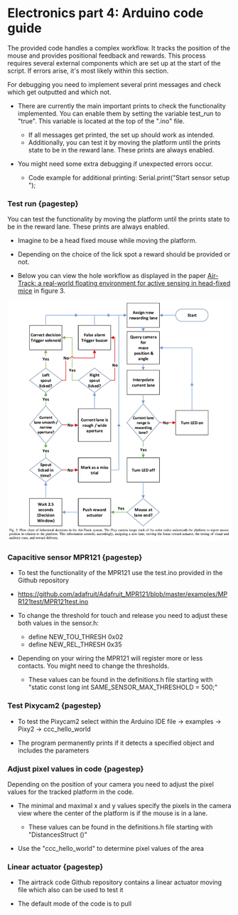 # Electronics part 4: Arduino code guide

The provided code handles a complex workflow. It tracks the position of the mouse and provides positional feedback and rewards. This process requires several external components which are set up at the start of the script. If errors arise, it's most likely within this section. 

For debugging you need to implement several print messages and check which get outputted and which not.

- There are currently the main important prints to check the functionality implemented. You can enable them by setting the variable test_run to "true". This variable is located at the top of the ".ino" file. 
    - If all messages get printed, the set up should work as intended. 
    - Additionally, you can test it by moving the platform until the prints state to be in the reward lane. These prints are always enabled. 

- You might need some extra debugging if unexpected errors occur.
    -  Code example for additional printing: Serial.print("Start sensor setup  ");



### Test run  {pagestep}

You can test the functionality by moving the platform until the prints state to be in the reward lane. These prints are always enabled. 

- Imagine to be a head fixed mouse while moving the platform. 

- Depending on the choice of the lick spot a reward should be provided or not. 

- Below you can view the hole workflow as displayed in the paper   [Air-Track: a real-world floating environment for active sensing in head-fixed mice](https://doi.org/10.1152/jn.00088.2016) in figure 3.

![](images/flowchart.png)




### Capacitive sensor MPR121  {pagestep}

- To test the functionality of the MPR121 use the test.ino provided in the Github repository 

- https://github.com/adafruit/Adafruit_MPR121/blob/master/examples/MPR121test/MPR121test.ino

- To change the threshold for touch and release you need to adjust these both values in the sensor.h:
    - define NEW_TOU_THRESH 0x02
    - define NEW_REL_THRESH 0x35

- Depending on your wiring the MPR121 will register more or less contacts. You might need to change the thresholds.
    - These values can be found in the definitions.h file starting with "static const long int SAME_SENSOR_MAX_THRESHOLD = 500;"


### Test Pixycam2 {pagestep}

- To test the Pixycam2 select within the Arduino IDE file -> examples -> Pixy2 -> ccc_hello_world

- The program permanently prints if it detects a specified object and includes the parameters


### Adjust pixel values in code {pagestep}

Depending on the position of your camera you need to adjust the pixel values for the tracked platform in the code.

- The minimal and maximal x and y values specify the pixels in the camera view where the center of the platform is if the mouse is in a lane.
    - These values can be found in the definitions.h file starting with "DistancesStruct ()"

- Use the "ccc_hello_world" to determine pixel values of the area 


### Linear actuator {pagestep}

- The airtrack code Github repository contains a linear actuator moving file which also can be used to test it

- The default mode of the code is to pull

